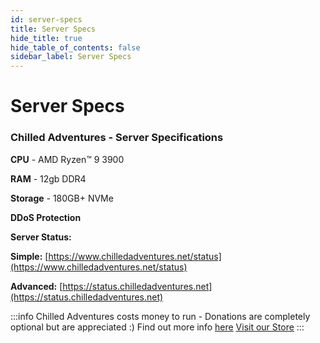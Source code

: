 ```yaml
---
id: server-specs
title: Server Specs
hide_title: true
hide_table_of_contents: false
sidebar_label: Server Specs
---
```

# Server Specs

### Chilled Adventures - Server Specifications

**CPU** - AMD Ryzen™ 9 3900  

**RAM** - 12gb DDR4  

**Storage** - 180GB+ NVMe  

**DDoS Protection**  

**Server Status:**  

**Simple:** [https://www.chilledadventures.net/status](https://www.chilledadventures.net/status)  

**Advanced:** [https://status.chilledadventures.net](https://status.chilledadventures.net)

:::info
Chilled Adventures costs money to run - Donations are completely optional but are appreciated :)
Find out more info [here](https://docs.chilledadventures.net/services/expenses)
[Visit our Store](https://www.chilledadventures.net/store)
:::
